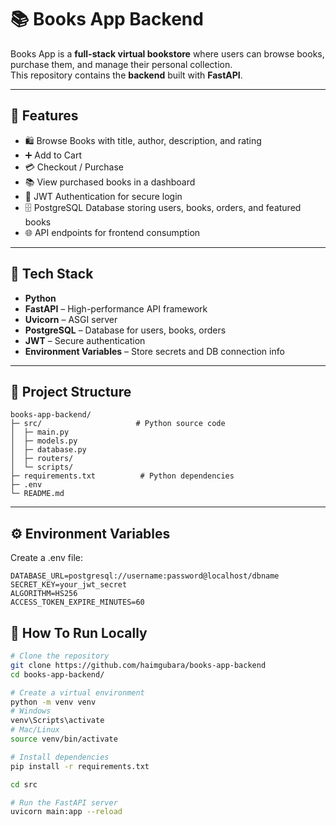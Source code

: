 # 📚 Books App Backend

Books App is a **full-stack virtual bookstore** where users can browse books, purchase them, and manage their personal collection.  
This repository contains the **backend** built with **FastAPI**.

---

## 🚀 Features

- 🛍️ Browse Books with title, author, description, and rating
- ➕ Add to Cart
- 💳 Checkout / Purchase
- 📚 View purchased books in a dashboard
- 🔑 JWT Authentication for secure login
- 🗄️ PostgreSQL Database storing users, books, orders, and featured books
- 🌐 API endpoints for frontend consumption

---

## 🧰 Tech Stack

- **Python**
- **FastAPI** – High-performance API framework
- **Uvicorn** – ASGI server
- **PostgreSQL** – Database for users, books, orders
- **JWT** – Secure authentication
- **Environment Variables** – Store secrets and DB connection info

---

## 📁 Project Structure


```
books-app-backend/
├─ src/                     # Python source code
│  ├─ main.py
│  ├─ models.py
│  ├─ database.py
│  ├─ routers/
│  └─ scripts/
├─ requirements.txt          # Python dependencies
├─ .env
└─ README.md
```


---

## ⚙️ Environment Variables

Create a .env file:

```env
DATABASE_URL=postgresql://username:password@localhost/dbname
SECRET_KEY=your_jwt_secret
ALGORITHM=HS256
ACCESS_TOKEN_EXPIRE_MINUTES=60
```


## 🔧 How To Run Locally

```bash
# Clone the repository
git clone https://github.com/haimgubara/books-app-backend
cd books-app-backend/

# Create a virtual environment
python -m venv venv
# Windows
venv\Scripts\activate
# Mac/Linux
source venv/bin/activate

# Install dependencies
pip install -r requirements.txt

cd src

# Run the FastAPI server
uvicorn main:app --reload
```
